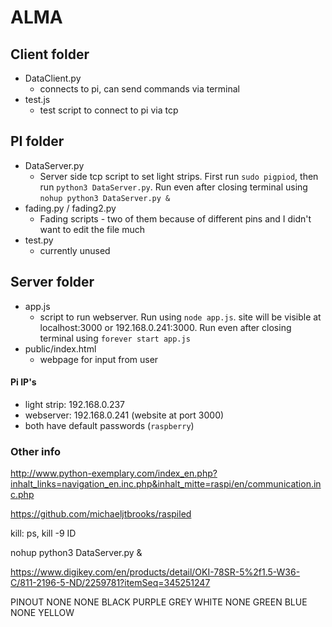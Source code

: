 # ALMA


## Client folder
  * DataClient.py
    * connects to pi, can send commands via terminal
  * test.js
    * test script to connect to pi via tcp

## PI folder
  * DataServer.py
    * Server side tcp script to set light strips. First run `sudo pigpiod`, then run `python3 DataServer.py`. Run even after closing terminal using `nohup python3 DataServer.py &`
  * fading.py / fading2.py
    * Fading scripts - two of them because of different pins and I didn't want to edit the file much
  * test.py
    * currently unused

## Server folder
  * app.js
    * script to run webserver. Run using `node app.js`. site will be visible at localhost:3000 or 192.168.0.241:3000. Run even after closing terminal using `forever start app.js`
  * public/index.html
    * webpage for input from user



#### Pi IP's
  * light strip: 192.168.0.237
  * webserver: 192.168.0.241 (website at port 3000)
  * both have default passwords (`raspberry`)

### Other info
http://www.python-exemplary.com/index_en.php?inhalt_links=navigation_en.inc.php&inhalt_mitte=raspi/en/communication.inc.php

https://github.com/michaeljtbrooks/raspiled

kill: ps, kill -9 ID

nohup python3 DataServer.py &



https://www.digikey.com/en/products/detail/OKI-78SR-5%2f1.5-W36-C/811-2196-5-ND/2259781?itemSeq=345251247


PINOUT
NONE
NONE
BLACK
PURPLE
GREY
WHITE
NONE
GREEN
BLUE
NONE
YELLOW
